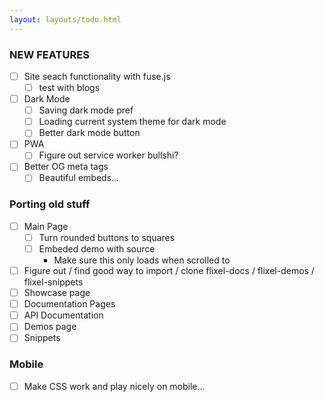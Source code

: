 ```yaml
---
layout: layouts/todo.html
---
```


### NEW FEATURES
- [ ] Site seach functionality with fuse.js
    - [ ] test with blogs
- [ ] Dark Mode
    - [ ] Saving dark mode pref
    - [ ] Loading current system theme for dark mode
    - [ ] Better dark mode button
- [ ] PWA
    - [ ] Figure out service worker bullshi?
- [ ] Better OG meta tags
    - [ ] Beautiful embeds...
 
### Porting old stuff
- [ ] Main Page
    - [ ] Turn rounded buttons to squares
    - [ ] Embeded demo with source
        - Make sure this only loads when scrolled to
- [ ] Figure out / find good way to import / clone flixel-docs / flixel-demos / flixel-snippets 
- [ ] Showcase page
- [ ] Documentation Pages
- [ ] API Documentation
- [ ] Demos page
- [ ] Snippets

### Mobile
- [ ] Make CSS work and play nicely on mobile...

